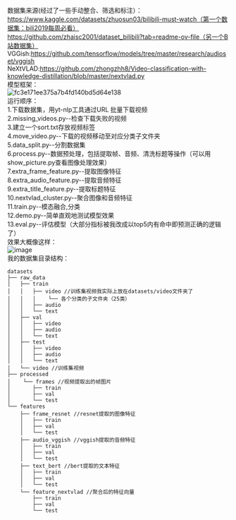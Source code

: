 数据集来源(经过了一些手动整合、筛选和标注）：https://www.kaggle.com/datasets/zhuosun03/bilibili-must-watch（第一个数据集：bili2019每周必看）  
https://github.com/zhaisc2001/dataset_bilibili?tab=readme-ov-file（另一个B站数据集）  
VGGish:https://github.com/tensorflow/models/tree/master/research/audioset/vggish  
NeXtVLAD:https://github.com/zhongzhh8/Video-classification-with-knowledge-distillation/blob/master/nextvlad.py  
模型框架：  
![fc3e171ee375a7b4fd140bd5d64e138](https://github.com/user-attachments/assets/b9e56fd1-fa78-4363-b807-2a9f8ffb3d7b)  
运行顺序：  
1.下载数据集，用yt-nlp工具通过URL 批量下载视频  
2.missing_videos.py--检查下载失败的视频  
3.建立一个sort.txt存放视频标签  
4.move_video.py--下载的视频移动至对应分类子文件夹  
5.data_split.py--分割数据集  
6.process.py--数据预处理，包括提取帧、音频、清洗标题等操作（可以用show_picture.py查看图像处理效果）  
7.extra_frame_feature.py--提取图像特征  
8.extra_audio_feature.py--提取音频特征  
9.extra_title_feature.py--提取标题特征  
10.nextvlad_cluster.py--聚合图像和音频特征  
11.train.py--模态融合,分类  
12.demo.py--简单直观地测试模型效果  
13.eval.py--评估模型（大部分指标被我改成以top5内有命中即预测正确的逻辑了）  
效果大概像这样：  
![image](https://github.com/user-attachments/assets/a3d34dac-bc96-4563-bea7-2fbc5279630d)  
我的数据集目录结构：  
```plaintext
datasets  
├── raw_data  
│   ├── train  
│   │   ├── video //训练集视频我实际上放在datasets/video文件夹了  
│   │   │    └── 各个分类的子文件夹（25类）  
│   │   ├── audio  
│   │   └── text  
│   ├── val  
│   │   ├── video  
│   │   ├── audio  
│   │   └── text  
│   ├── test  
│   │   ├── video  
│   │   ├── audio  
│   │   └── text  
│   └── video //训练集视频  
├── processed  
│    └── frames //视频提取出的帧图片  
│       ├── train  
│       ├── val  
│       └── test  
└── features  
    ├── frame_resnet //resnet提取的图像特征  
    │   ├── train  
    │   ├── val  
    │   └── test  
    ├── audio_vggish //vggish提取的音频特征  
    │   ├── train  
    │   ├── val  
    │   └── test  
    ├── text_bert //bert提取的文本特征  
    │   ├── train  
    │   ├── val  
    │   └── test  
    └── feature_nextvlad //聚合后的特征向量  
        ├── train  
        ├── val  
        └── test  
  
